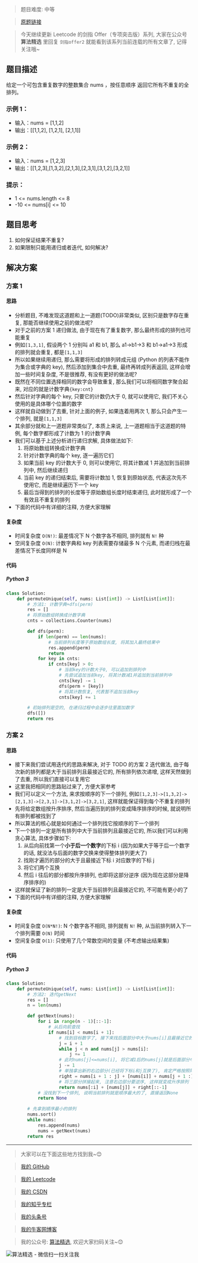 > 题目难度: 中等

> [原题链接](https://leetcode.cn/problems/7p8L0Z/)

> 今天继续更新 Leetcode 的剑指 Offer（专项突击版）系列, 大家在公众号 **算法精选** 里回复 `剑指offer2` 就能看到该系列当前连载的所有文章了, 记得关注哦~

## 题目描述

给定一个可包含重复数字的整数集合 nums ，按任意顺序 返回它所有不重复的全排列。

### 示例 1：

- 输入：nums = [1,1,2]
- 输出：[[1,1,2], [1,2,1], [2,1,1]]

### 示例 2：

- 输入：nums = [1,2,3]
- 输出：[[1,2,3],[1,3,2],[2,1,3],[2,3,1],[3,1,2],[3,2,1]]

### 提示：

- 1 <= nums.length <= 8
- -10 <= nums[i] <= 10

## 题目思考

1. 如何保证结果不重复?
2. 如果限制只能用递归或者迭代, 如何解决?

## 解决方案

### 方案 1

#### 思路

- 分析题目, 不难发现这道题和上一道题(TODO)非常类似, 区别只是数字存在重复, 那能否继续使用之前的做法呢?
- 对于之前的方案 1 递归做法, 由于现在有了重复数字, 那么最终形成的排列也可能重复
- 例如`[1,3,1]`, 假设两个 1 分别叫 a1 和 b1, 那么 a1->b1->3 和 b1->a1->3 形成的排列就会重复, 都是`[1,1,3]`
- 所以如果继续用递归, 那么需要将形成的排列转成元组 (Python 的列表不能作为集合或字典的 key), 然后添加到集合中去重, 最终再转成列表返回, 这样会增加一些时间复杂度, 不是很推荐, 有没有更好的做法呢?
- 既然在不同位置选择相同的数字会导致重复, 那么我们可以将相同数字聚合起来, 对应的就是计数字典`{key:cnt}`
- 然后针对字典的每个 key, 只要它的计数仍大于 0, 就可以使用它, 我们不关心使用的是具体哪个位置的数字
- 这样就自动做到了去重, 针对上面的例子, 如果连着用两次 1, 那么只会产生一个排列, 就是`[1,1,3]`
- 其余部分就和上一道题非常类似了, 本质上来说, 上一道题相当于这道题的特例, 每个数字都形成了计数为 1 的计数字典
- 我们可以基于上述分析进行递归求解, 具体做法如下:
  1. 将原始数组转换成计数字典
  2. 针对计数字典的每个 key, 逐一遍历它们
  3. 如果当前 key 的计数大于 0, 则可以使用它, 将其计数减 1 并追加到当前排列中, 然后继续递归
  4. 当前 key 的递归结束后, 需要将计数加 1, 恢复到原始状态, 代表这次先不使用它, 而是继续遍历下一个 key
  5. 最后当得到的排列的长度等于原始数组长度时结束递归, 此时就形成了一个有效且不重复的排列
- 下面的代码中有详细的注释, 方便大家理解

#### 复杂度

- 时间复杂度 `O(N!)`: 最差情况下 N 个数字各不相同, 排列就有 `N!` 种
- 空间复杂度 `O(N)`: 计数字典和 key 列表需要存储最多 N 个元素, 而递归栈在最差情况下长度同样是 N

#### 代码

##### Python 3

```python
class Solution:
    def permuteUnique(self, nums: List[int]) -> List[List[int]]:
        # 方法1: 计数字典+dfs(perm)
        res = []
        # 将原始数组转换成计数字典
        cnts = collections.Counter(nums)

        def dfs(perm):
            if len(perm) == len(nums):
                # 当前排列长度等于原始数组长度, 将其加入最终结果中
                res.append(perm)
                return
            for key in cnts:
                if cnts[key] > 0:
                    # 当前key的计数大于0, 可以追加到排列中
                    # 先尝试追加当前key, 将其计数减1并追加到当前排列中
                    cnts[key] -= 1
                    dfs(perm + [key])
                    # 将其计数恢复, 代表暂不追加当前key
                    cnts[key] += 1

        # 初始排列是空的, 在递归过程中会逐步往里面加数字
        dfs([])
        return res
```

### 方案 2

#### 思路

- 接下来我们尝试用迭代的思路来解决, 对于 TODO 的方案 2 迭代做法, 由于每次新的排列都是大于当前排列且最接近它的, 所有排列依次递增, 这样天然做到了去重, 所以我们直接可以复用它
- 这里我把相同的思路贴过来了, 方便大家参考
- 我们可以定义一个方法, 来求按顺序的下一个排列, 例如`[1,2,3]->[1,3,2]->[2,1,3]->[2,3,1]->[3,1,2]->[3,2,1]`, 这样就能保证得到每个不重复的排列
- 先将给定数组按升序排序, 然后当遍历到的排列变成降序排序的时候, 就说明所有排列都被找到了
- 所以算法的核心就是如何通过一个排列找它按顺序的下一个排列
- 下一个排列一定是所有排列中大于当前排列且最接近它的, 所以我们可以利用贪心算法, 具体步骤如下:
  1. 从后向前找第一个**小于后一个数字**的下标 i (因为如果大于等于后一个数字的话, 就没法与后面的数字交换来使得整体排列更大了)
  2. 找刚才遍历的部分的大于且最接近下标 i 对应数字的下标 j
  3. 将它们两个互换
  4. 然后 i 往后的部分都按升序排列, 也即将这部分逆序 (因为现在这部分是降序排序的)
- 这样就保证了新的排列一定是大于当前排列且最接近它的, 不可能有更小的了
- 下面的代码中有详细的注释, 方便大家理解

#### 复杂度

- 时间复杂度 `O(N*N!)`: N 个数字各不相同, 排列就有 `N!` 种, 从当前排列转入下一个排列需要 `O(N)` 时间
- 空间复杂度 `O(1)`: 只使用了几个常数空间的变量 (不考虑输出结果集)

#### 代码

##### Python 3

```python
class Solution:
    def permuteUnique(self, nums: List[int]) -> List[List[int]]:
        # 方法2: 迭代getNext
        res = []
        n = len(nums)

        def getNext(nums):
            for i in range(n - 1)[::-1]:
                # 从后向前查找
                if nums[i] < nums[i + 1]:
                    # 找到目标数字了, 接下来找后面部分中大于nums[i]且最接近它的数字
                    j = i + 1
                    while j < n and nums[j] > nums[i]:
                        j += 1
                    # 此时nums[j]<=nums[i], 将它减1后的nums[j]就是后面部分中大于nums[i]且最接近它的数字, 它需要和nums[i]互换
                    j -= 1
                    # 单独拿出新的右边部分(已经将下标i和j互换了), 肯定严格按照降序排列
                    right = nums[i + 1 : j] + [nums[i]] + nums[j + 1 :]
                    # 将三部分拼接起来, 注意右边部分要逆序, 这样就变成升序排列
                    return nums[:i] + [nums[j]] + right[::-1]
            # 没找到下一个排列, 说明当前排列就是顺序最大的了, 直接返回None
            return None

        # 先拿到顺序最小的排列
        nums.sort()
        while nums:
            res.append(nums)
            nums = getNext(nums)
        return res
```

---

> 大家可以在下面这些地方找到我~😊

> [我的 GitHub](https://github.com/zjulyx)

> [我的 Leetcode](https://leetcode-cn.com/u/suibianfahui/)

> [我的 CSDN](https://me.csdn.net/zjulyx1993)

> [我的知乎专栏](https://zhuanlan.zhihu.com/c_1242508721932464128)

> [我的头条号](https://www.toutiao.com/c/user/1090304683804520/#mid=1671643017345028)

> [我的牛客网博客](https://blog.nowcoder.net/zjulyx)

> 我的公众号: [算法精选](https://mp.weixin.qq.com/s?__biz=MzA5MDk1MjI5MA==&mid=2247484158&idx=1&sn=90176bac32cf7af40e4074c721fd8a95&chksm=900285f3a7750ce5a068c9c9773781461819633f2fd60533732637ec9520c908371ebc218d49&scene=178&cur_album_id=1386231241346859009#rd), 欢迎大家扫码关注~😊

![算法精选 - 微信扫一扫关注我](https://pic1.zhimg.com/80/v2-7c988a7b35886df51596ef23616764ac_1440w.jpg)
